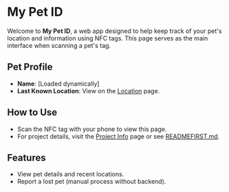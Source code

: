 # My Pet ID

Welcome to **My Pet ID**, a web app designed to help keep track of your pet's location and information using NFC tags. This page serves as the main interface when scanning a pet's tag.

## Pet Profile
- **Name**: [Loaded dynamically]
- **Last Known Location**: View on the [Location](#location) page.

## How to Use
- Scan the NFC tag with your phone to view this page.
- For project details, visit the [Project Info](https://mypetid-home.github.io/#project-info)
 page or see [READMEFIRST.md](READMEFIRST.md).

## Features
- View pet details and recent locations.
- Report a lost pet (manual process without backend).

